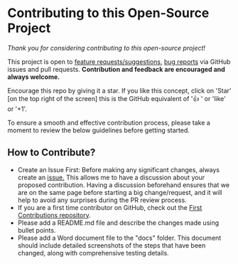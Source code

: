 # Contributing to this Open-Source Project

*Thank you for considering contributing to this open-source project!*

This project is open to [feature requests/suggestions](https://github.com/nesun3/ci-cd-sap-cloud-integration/issues/new/choose), [bug reports](https://github.com/nesun3/ci-cd-sap-cloud-integration/issues/new/choose) via GitHub issues and pull requests. **Contribution and feedback are encouraged and always welcome.**

Encourage this repo by giving it a star. If you like this concept, click on 'Star' [on the top right of the screen] this is the GitHub equivalent of '👍 ' or 'like' or '+1'.

To ensure a smooth and effective contribution process, please take a moment to review the below guidelines before getting started.

## How to Contribute?
- Create an Issue First: Before making any significant changes, always create an [issue.](https://github.com/nesun3/ci-cd-sap-cloud-integration/issues/new/choose) This allows me to have a discussion about your proposed contribution. Having a discussion beforehand ensures that we are on the same page before starting a big change/request, and it will help to avoid any surprises during the PR review process.
- If you are a first time contributor on GitHub, check out the [First Contributions repository](https://github.com/firstcontributions/first-contributions).
- Please add a README.md file and describe the changes made using bullet points.
- Please add a Word document file to the "docs" folder. This document should include detailed screenshots of the steps that have been changed, along with comprehensive testing details.

